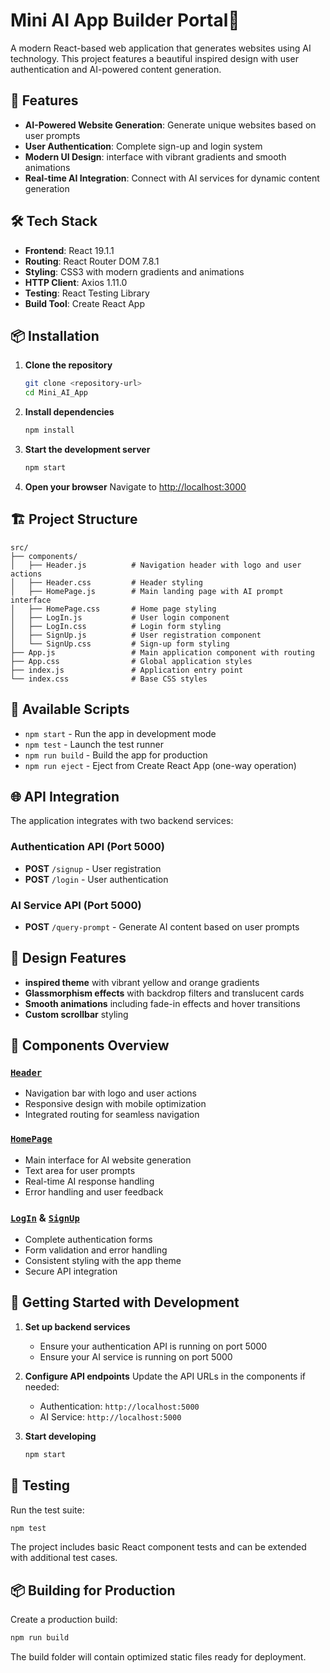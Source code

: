 # Mini AI App Builder Portal🍋

A modern React-based web application that generates websites using AI technology. This project features a beautiful inspired design with user authentication and AI-powered content generation.

## 🚀 Features

- **AI-Powered Website Generation**: Generate unique websites based on user prompts
- **User Authentication**: Complete sign-up and login system
- **Modern UI Design**: interface with vibrant gradients and smooth animations
- **Real-time AI Integration**: Connect with AI services for dynamic content generation

## 🛠️ Tech Stack

- **Frontend**: React 19.1.1
- **Routing**: React Router DOM 7.8.1
- **Styling**: CSS3 with modern gradients and animations
- **HTTP Client**: Axios 1.11.0
- **Testing**: React Testing Library
- **Build Tool**: Create React App

## 📦 Installation

1. **Clone the repository**
   ```bash
   git clone <repository-url>
   cd Mini_AI_App
   ```

2. **Install dependencies**
   ```bash
   npm install
   ```

3. **Start the development server**
   ```bash
   npm start
   ```

4. **Open your browser**
   Navigate to [http://localhost:3000](http://localhost:3000)

## 🏗️ Project Structure

```
src/
├── components/
│   ├── Header.js          # Navigation header with logo and user actions
│   ├── Header.css         # Header styling
│   ├── HomePage.js        # Main landing page with AI prompt interface
│   ├── HomePage.css       # Home page styling
│   ├── LogIn.js           # User login component
│   ├── LogIn.css          # Login form styling
│   ├── SignUp.js          # User registration component
│   └── SignUp.css         # Sign-up form styling
├── App.js                 # Main application component with routing
├── App.css                # Global application styles
├── index.js               # Application entry point
└── index.css              # Base CSS styles
```

## 🔧 Available Scripts

- `npm start` - Run the app in development mode
- `npm test` - Launch the test runner
- `npm run build` - Build the app for production
- `npm run eject` - Eject from Create React App (one-way operation)

## 🌐 API Integration

The application integrates with two backend services:

### Authentication API (Port 5000)
- **POST** `/signup` - User registration
- **POST** `/login` - User authentication

### AI Service API (Port 5000)
- **POST** `/query-prompt` - Generate AI content based on user prompts

## 🎨 Design Features

- **inspired theme** with vibrant yellow and orange gradients
- **Glassmorphism effects** with backdrop filters and translucent cards
- **Smooth animations** including fade-in effects and hover transitions
- **Custom scrollbar** styling

## 📱 Components Overview

### [`Header`](src/components/Header.js)
- Navigation bar with logo and user actions
- Responsive design with mobile optimization
- Integrated routing for seamless navigation

### [`HomePage`](src/components/HomePage.js)
- Main interface for AI website generation
- Text area for user prompts
- Real-time AI response handling
- Error handling and user feedback

### [`LogIn`](src/components/LogIn.js) & [`SignUp`](src/components/SignUp.js)
- Complete authentication forms
- Form validation and error handling
- Consistent styling with the app theme
- Secure API integration

## 🚀 Getting Started with Development

1. **Set up backend services**
   - Ensure your authentication API is running on port 5000
   - Ensure your AI service is running on port 5000

2. **Configure API endpoints**
   Update the API URLs in the components if needed:
   - Authentication: `http://localhost:5000`
   - AI Service: `http://localhost:5000`

3. **Start developing**
   ```bash
   npm start
   ```

## 🧪 Testing

Run the test suite:
```bash
npm test
```

The project includes basic React component tests and can be extended with additional test cases.

## 📦 Building for Production

Create a production build:
```bash
npm run build
```

The build folder will contain optimized static files ready for deployment.

#